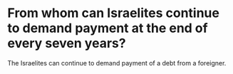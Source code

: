 # From whom can Israelites continue to demand payment at the end of every seven years?

The Israelites can continue to demand payment of a debt from a foreigner.
